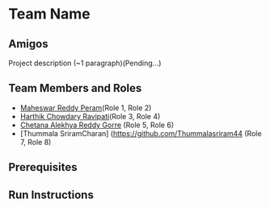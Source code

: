 # Team Name

## Amigos

Project description (~1 paragraph)(Pending...)

## Team Members and Roles

* [Maheswar Reddy Peram](https://github.com/maheswarreddy01/CIS641-HW2-Peram/)(Role 1, Role 2)
* [Harthik Chowdary Ravipati](https://github.com/harthik27/CIS641-HW2-Ravipati)(Role 3, Role 4)
* [Chetana Alekhya Reddy Gorre](https://github.com/ChetanaAlekhya/CIS641-HW2-Gorre) (Role 5, Role 6)
* [Thummala SriramCharan] (https://github.com/Thummalasriram44 (Role 7, Role 8)

## Prerequisites

## Run Instructions
